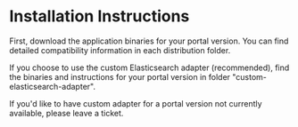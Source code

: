 # Installation Instructions

First, download the application binaries for your portal version. You can find detailed compatibility information in each distribution folder.

If you choose to use the custom Elasticsearch adapter (recommended), find the binaries and instructions for your portal version in folder "custom-elasticsearch-adapter". 

If you'd like to have custom adapter for a portal version not currently available, please leave a ticket.
